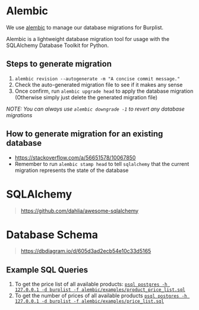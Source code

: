# Alembic

We use [alembic](https://alembic.sqlalchemy.org/en/latest/) to manage our database migrations for Burplist.

Alembic is a lightweight database migration tool for usage with the SQLAlchemy Database Toolkit for Python.

## Steps to generate migration

1. `alembic revision --autogenerate -m "A concise commit message."`
2. Check the auto-generated migration file to see if it makes any sense
3. Once confirm, run `alembic upgrade head` to apply the database migration (Otherwise simply just delete the generated migration file)

_NOTE: You can always use `alembic downgrade -1` to revert any database migrations_

## How to generate migration for an existing database

-   https://stackoverflow.com/a/56651578/10067850
-   Remember to run `alembic stamp head` to tell `sqlalchemy` that the current migration represents the state of the database

# SQLAlchemy

> https://github.com/dahlia/awesome-sqlalchemy

# Database Schema

> https://dbdiagram.io/d/605d3ad2ecb54e10c33d5165

## Example SQL Queries

1. To get the price list of all available products: [`psql postgres -h 127.0.0.1 -d burplist -f alembic/examples/product_price_list.sql`](./examples/product_price_list.sql)
2. To get the number of prices of all available products [`psql postgres -h 127.0.0.1 -d burplist -f alembic/examples/price_list.sql`](./examples/number_of_prices.sql)
